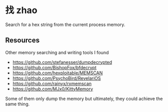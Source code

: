 # 找 zhao
Search for a hex string from the current process memory.

## Resources
Other memory searching and writing tools I found
- https://github.com/stefanesser/dumpdecrypted
- https://github.com/BishopFox/bfdecrypt
- https://github.com/hexploitable/MEMSCAN
- https://github.com/PsychoBird/RevelariOS
- https://github.com/rainyx/rxmemscan
- https://github.com/MJx0/KittyMemory

Some of them only dump the memory but ultimately, they could achieve the same thing.
